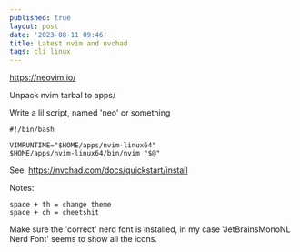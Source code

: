 ```yaml
---
published: true
layout: post
date: '2023-08-11 09:46'
title: Latest nvim and nvchad
tags: cli linux 
---
```

<https://neovim.io/>

Unpack nvim tarbal to apps/

Write a lil script, named 'neo' or something

	#!/bin/bash
	
	VIMRUNTIME="$HOME/apps/nvim-linux64"
	$HOME/apps/nvim-linux64/bin/nvim "$@"

See: <https://nvchad.com/docs/quickstart/install>

Notes: 

    space + th = change theme
    space + ch = cheetshit
    
Make sure the 'correct' nerd font is installed, in my case 'JetBrainsMonoNL Nerd Font' seems to show all the icons.

